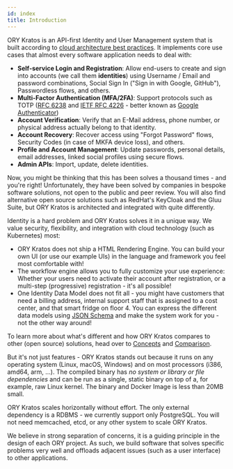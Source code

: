 ```yaml
---
id: index
title: Introduction
---
```


ORY Kratos is an API-first Identity and User Management system that is built
according to
[cloud architecture best practices](../ecosystem/software-architecture-philosophy.md).
It implements core use cases that almost every software application needs to
deal with:

- **Self-service Login and Registration**: Allow end-users to create and sign
  into accounts (we call them **identities**) using Username / Email and
  password combinations, Social Sign In ("Sign in with Google, GitHub"),
  Passwordless flows, and others.
- **Multi-Factor Authentication (MFA/2FA)**: Support protocols such as TOTP
  ([RFC 6238](https://tools.ietf.org/html/rfc6238) and
  [IETF RFC 4226](https://tools.ietf.org/html/rfc4226) - better known as
  [Google Authenticator](https://en.wikipedia.org/wiki/Google_Authenticator))
- **Account Verification**: Verify that an E-Mail address, phone number, or
  physical address actually belong to that identity.
- **Account Recovery**: Recover access using "Forgot Password" flows, Security
  Codes (in case of MKFA device loss), and others.
- **Profile and Account Management**: Update passwords, personal details, email
  addresses, linked social profiles using secure flows.
- **Admin APIs**: Import, update, delete identities.

Now, you might be thinking that this has been solves a thousand times - and
you're right! Unfortunately, they have been solved by companies in bespoke
software solutions, not open to the public and peer review. You will also find
alternative open source solutions such as RedHat's KeyCloak and the Gluu Suite,
but ORY Kratos is architected and integrated with quite differently.

Identity is a hard problem and ORY Kratos solves it in a unique way. We value
security, flexibility, and integration with cloud technology (such as
Kubernetes) most:

- ORY Kratos does not ship a HTML Rendering Engine. You can build your own UI
  (or use our example UIs) in the language and framework you feel most
  comfortable with!
- The workflow engine allows you to fully customize your use experience: Whether
  your users need to activate their account after registration, or a multi-step
  (progressive) registration - it's all possible!
- One Identity Data Model does not fit all - you might have customers that need
  a billing address, internal support staff that is assigned to a cost center,
  and that smart fridge on floor 4. You can express the different data models
  using [JSON Schema](https://json-schema.org/) and make the system work for
  you - not the other way around!

To learn more about what's different and how ORY Kratos compares to other (open
source) solutions, head over to [Concepts](./concepts/index.md) and
[Comparison](./further-reading/comparison.md).

But it's not just features - ORY Kratos stands out because it runs on any
operating system (Linux, macOS, Windows) and on most processors (i386, amd64,
arm, ...). The compiled binary has _no system or library or file dependencies_
and can be run as a single, static binary on top of a, for example, raw Linux
kernel. The binary and Docker Image is less than 20MB small.

ORY Kratos scales horizontally without effort. The only external dependency is a
RDBMS - we currently support only PostgreSQL. You will not need memcached, etcd,
or any other system to scale ORY Kratos.

We believe in strong separation of concerns, it is a guiding principle in the
design of each ORY project. As such, we build software that solves specific
problems very well and offloads adjacent issues (such as a user interface) to
other applications.
